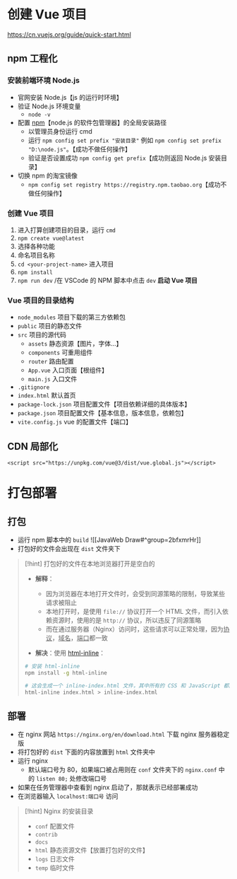 # 创建 Vue 项目
https://cn.vuejs.org/guide/quick-start.html
## npm 工程化
### 安装前端环境 Node.js
- 官网安装 Node.js【js 的运行时环境】
- 验证 Node.js 环境变量
	- `node -v`
- 配置 <u>npm</u>【node.js 的软件包管理器】的全局安装路径
	- 以管理员身份运行 cmd
	- 运行 `npm config set prefix "安装目录"` 例如 `npm config set prefix "D:\node.js"`。【成功不做任何操作】
	- 验证是否设置成功 `npm config get prefix`【成功则返回 Node.js 安装目录】
- 切换 npm 的淘宝镜像
	- `npm config set registry https://registry.npm.taobao.org`【成功不做任何操作】

### 创建 Vue 项目
1. 进入打算创建项目的目录，运行 `cmd`
2. `npm create vue@latest`
3. 选择各种功能
4. 命名项目名称
5. `cd <your-project-name>` 进入项目
6. `npm install`
7. `npm run dev` /在 VSCode 的 NPM 脚本中点击 `dev`  **启动 Vue 项目**

### Vue 项目的目录结构
- `node_modules` 项目下载的第三方依赖包
- `public` 项目的静态文件
- `src` 项目的源代码
	- `assets` 静态资源【图片，字体…】
	- `components` 可重用组件
	- `router` 路由配置
	- `App.vue` 入口页面【根组件】
	- `main.js` 入口文件
- `.gitignore`
- `index.html` 默认首页
- `package-lock.json` 项目配置文件【项目依赖详细的具体版本】
- `package.json` 项目配置文件【基本信息，版本信息，依赖包】
- `vite.config.js` vue 的配置文件【端口】
## CDN 局部化
`<script src="https://unpkg.com/vue@3/dist/vue.global.js"></script>`

# 打包部署
## 打包
- 运行 npm 脚本中的 `build`
![[JavaWeb Draw#^group=2bfxmrHr]]
- 打包好的文件会出现在 `dist` 文件夹下

> [!hint] 打包好的文件在本地浏览器打开是空白的
> - **解释**：
> 	- 因为浏览器在本地打开文件时，会受到同源策略的限制，导致某些请求被阻止
> 	- 本地打开时，是使用 `file://` 协议打开一个 HTML 文件，而引入依赖资源时，使用的是 `http://` 协议，所以违反了同源策略
> 	- 而在通过服务器（Nginx）访问时，这些请求可以正常处理，因为<u>协议</u>，<u>域名</u>，<u>端口</u>都一致
> 
> - **解决**：使用 [html-inline](https://www.npmjs.com/package/html-inline)：
> ```bash
> # 安装 html-inline
> npm install -g html-inline
> 
> # 这会生成一个 inline-index.html 文件，其中所有的 CSS 和 JavaScript 都内联到 HTML 中
> html-inline index.html > inline-index.html
> ```

## 部署
- 在 nginx 网站 `https://nginx.org/en/download.html` 下载 nginx 服务器稳定版
- 将打包好的 `dist` 下面的内容放置到 `html` 文件夹中
- 运行 nginx
	- 默认端口号为 80，如果端口被占用则在 `conf` 文件夹下的 `nginx.conf` 中的 `listen 80;` 处修改端口号
- 如果在任务管理器中查看到 nginx 启动了，那就表示已经部署成功
- 在浏览器输入 `localhost:端口号` 访问

> [!hint] Nginx 的安装目录
> - `conf` 配置文件
> - `contrib` 
> - `docs`
> - `html` 静态资源文件【放置打包好的文件】
> - `logs` 日志文件
> - `temp` 临时文件
